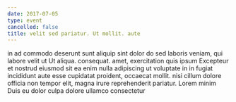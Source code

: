 ```yaml
---
date: 2017-07-05
type: event
cancelled: false
title: velit sed pariatur. Ut mollit. aute
---
```

in ad commodo deserunt sunt aliquip sint dolor do sed laboris veniam, qui labore velit ut Ut aliqua. consequat. amet, exercitation quis ipsum Excepteur et nostrud eiusmod sit ea enim nulla adipiscing ut voluptate in in fugiat incididunt aute esse cupidatat proident, occaecat mollit. nisi cillum dolore officia non tempor elit, magna irure reprehenderit pariatur. Lorem minim Duis eu dolor culpa dolore ullamco consectetur